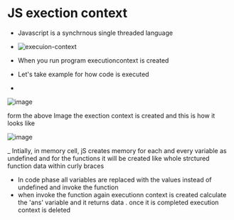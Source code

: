 # JS exection context
- Javascript is a synchrnous single threaded language

- ![execuion-context](https://github.com/venkatdas/javascript-advanced/assets/43024084/9cdcc508-aad7-44ae-95b0-5da4e98cf5f5)


- When you run program executioncontext is created

- Let's take example for how code is executed
- 


![image](https://github.com/venkatdas/javascript-advanced/assets/43024084/f79512b3-9f4c-4abe-82d7-c9dac35cc519)

form the above Image the exection context is created and this is how it looks like

![image](https://github.com/venkatdas/javascript-advanced/assets/43024084/1d2fe88d-8b1a-487d-8b67-b7fa5af3d9da)

_ Intially, in memory cell, jS creates memory for each and every variable as undefined and for the functions it will be created like whole strctured function data within curly braces


-  In code phase all variables are replaced with the values instead of undefined and invoke the function
-  when invoke the function again executionn context is created calculate the 'ans' variable and it returns data . once it is completed execution context is deleted






